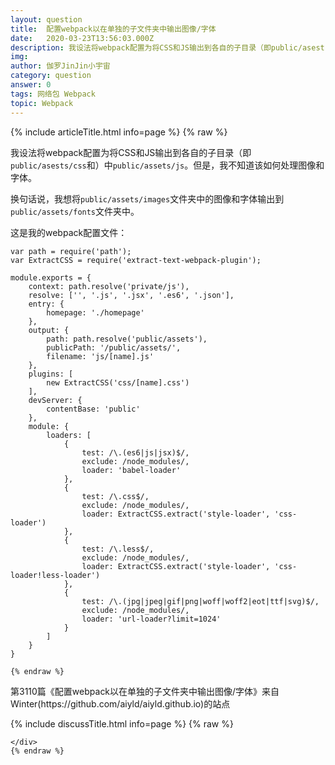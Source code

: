```yaml
---
layout: question
title:  配置webpack以在单独的子文件夹中输出图像/字体
date:   2020-03-23T13:56:03.000Z
description: 我设法将webpack配置为将CSS和JS输出到各自的子目录（即public/asests/css和）中public/assets/js。但是，我不知道该...
img: 
author: 伽罗JinJin小宇宙
category: question
answer: 0
tags: 网络包 Webpack
topic: Webpack
---
```

<div class="article-root">
  <div class="article">
    {% include articleTitle.html info=page %}
    {% raw %}
    <div class="article-content"><p><font style="vertical-align: inherit;"><font style="vertical-align: inherit;">我设法将webpack配置为将CSS和JS输出到各自的子目录（即</font></font><code>public/asests/css</code><font style="vertical-align: inherit;"><font style="vertical-align: inherit;">和）中</font></font><code>public/assets/js</code><font style="vertical-align: inherit;"><font style="vertical-align: inherit;">。</font><font style="vertical-align: inherit;">但是，我不知道该如何处理图像和字体。</font></font></p>

<p><font style="vertical-align: inherit;"><font style="vertical-align: inherit;">换句话说，我想将</font></font><code>public/assets/images</code><font style="vertical-align: inherit;"><font style="vertical-align: inherit;">文件夹中的</font><font style="vertical-align: inherit;">图像</font><font style="vertical-align: inherit;">和字体</font><font style="vertical-align: inherit;">输出</font><font style="vertical-align: inherit;">到</font></font><code>public/assets/fonts</code><font style="vertical-align: inherit;"><font style="vertical-align: inherit;">文件夹中。</font></font></p>

<p><font style="vertical-align: inherit;"><font style="vertical-align: inherit;">这是我的webpack配置文件：</font></font></p>

<pre><code>var path = require('path');<font></font>
var ExtractCSS = require('extract-text-webpack-plugin');<font></font>
<font></font>
module.exports = {<font></font>
    context: path.resolve('private/js'),<font></font>
    resolve: ['', '.js', '.jsx', '.es6', '.json'],<font></font>
    entry: {<font></font>
        homepage: './homepage'<font></font>
    },<font></font>
    output: {<font></font>
        path: path.resolve('public/assets'),<font></font>
        publicPath: '/public/assets/',<font></font>
        filename: 'js/[name].js'<font></font>
    },<font></font>
    plugins: [<font></font>
        new ExtractCSS('css/[name].css')<font></font>
    ],<font></font>
    devServer: {<font></font>
        contentBase: 'public'<font></font>
    },<font></font>
    module: {<font></font>
        loaders: [<font></font>
            {<font></font>
                test: /\.(es6|js|jsx)$/,<font></font>
                exclude: /node_modules/,<font></font>
                loader: 'babel-loader'<font></font>
            },<font></font>
            {<font></font>
                test: /\.css$/,<font></font>
                exclude: /node_modules/,<font></font>
                loader: ExtractCSS.extract('style-loader', 'css-loader')<font></font>
            },<font></font>
            {<font></font>
                test: /\.less$/,<font></font>
                exclude: /node_modules/,<font></font>
                loader: ExtractCSS.extract('style-loader', 'css-loader!less-loader')<font></font>
            },<font></font>
            {<font></font>
                test: /\.(jpg|jpeg|gif|png|woff|woff2|eot|ttf|svg)$/,<font></font>
                exclude: /node_modules/,<font></font>
                loader: 'url-loader?limit=1024'<font></font>
            }<font></font>
        ]<font></font>
    }<font></font>
}<font></font>
</code></pre></div>
    {% endraw %}
  </div>
  <p class="winter_mark">第3110篇《配置webpack以在单独的子文件夹中输出图像/字体》来自Winter(https://github.com/aiyld/aiyld.github.io)的站点</p>
  <div class="discuss-wrapper">
    {% include discussTitle.html info=page %}
    {% raw %}
    <div class="discuss-list">
    
    </div>
    {% endraw %}
  </div>
<div>
